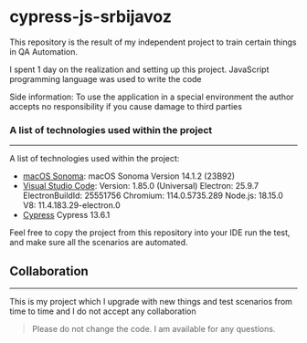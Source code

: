 # cypress-js-srbijavoz

This repository is the result of my independent project to train certain things in QA Automation.

I spent 1 day on the realization and setting up this project. JavaScript programming language was used to write the code

Side information: To use the application in a special environment the author accepts no responsibility if you cause damage to third parties

### A list of technologies used within the project
***
A list of technologies used within the project:
* [macOS Sonoma]((https://support.apple.com/en-us/HT214032)): macOS Sonoma Version 14.1.2 (23B92)
* [Visual Studio Code]((https://code.visualstudio.com/)): Version: 1.85.0 (Universal) Electron: 25.9.7 ElectronBuildId: 25551756 Chromium: 114.0.5735.289 Node.js: 18.15.0 V8: 11.4.183.29-electron.0
* [Cypress]((https://www.cypress.io/)) Cypress 13.6.1

Feel free to copy the project from this repository into your IDE run the test, and make sure all the scenarios are automated.

## Collaboration
***
This is my project which I upgrade with new things and test scenarios from time to time and I do not accept any collaboration
> Please do not change the code. 
> I am available for any questions.

